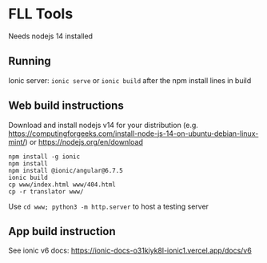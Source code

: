 # FLL Tools

Needs nodejs 14 installed

## Running 
Ionic server: `ionic serve` or `ionic build` after the npm install lines in build

## Web build instructions 
Download and install nodejs v14 for your distribution (e.g. https://computingforgeeks.com/install-node-js-14-on-ubuntu-debian-linux-mint/) or https://nodejs.org/en/download 
```
npm install -g ionic
npm install
npm install @ionic/angular@6.7.5
ionic build 
cp www/index.html www/404.html
cp -r translator www/
```
Use `cd www; python3 -m http.server` to host a testing server

## App build instruction

See ionic v6 docs: https://ionic-docs-o31kiyk8l-ionic1.vercel.app/docs/v6 
